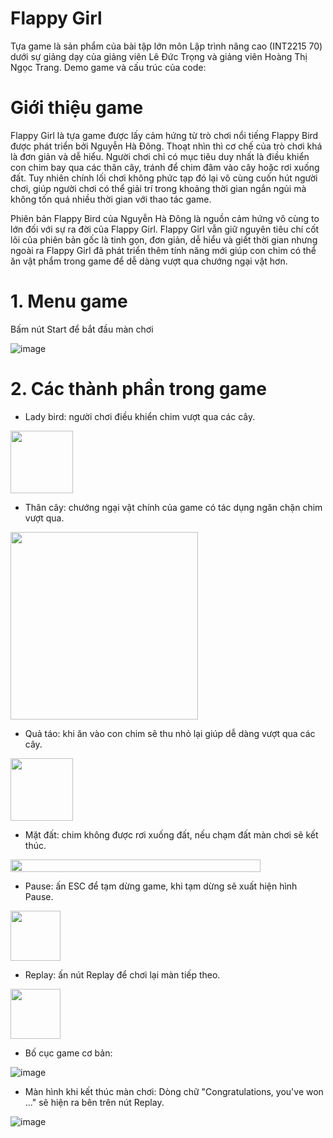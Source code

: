 # Flappy Girl
Tựa game là sản phẩm của bài tập lớn môn Lập trình nâng cao (INT2215 70) dưới sự giảng dạy của giảng viên Lê Đức Trọng và giảng viên Hoàng Thị Ngọc Trang. 
Demo game và cấu trúc của code:
# Giới thiệu game
Flappy Girl là tựa game được lấy cảm hứng từ trò chơi nổi tiếng Flappy Bird được phát triển bởi Nguyễn Hà Đông. Thoạt nhìn thì cơ chế của trò chơi khá là đơn giản và dễ hiểu. Người chơi chỉ có mục tiêu duy nhất là điều khiển con chim bay qua các thân cây, tránh để chim đâm vào cây hoặc rơi xuống đất. Tuy nhiên chính lối chơi không phức tạp đó lại vô cùng cuốn hút người chơi, giúp người chơi có thể giải trí trong khoảng thời gian ngắn ngủi mà không tốn quá nhiều thời gian với thao tác game.

Phiên bản Flappy Bird của Nguyễn Hà Đông là nguồn cảm hứng vô cùng to lớn đối với sự ra đời của Flappy Girl. Flappy Girl vẫn giữ nguyên tiêu chí cốt lõi của phiên bản gốc là tinh gọn, đơn giản, dễ hiểu và giết thời gian nhưng ngoài ra Flappy Girl đã phát triển thêm tính năng mới giúp con chim có thể ăn vật phẩm trong game để dễ dàng vượt qua chướng ngại vật hơn.
# 1. Menu game
Bấm nút Start để bắt đầu màn chơi

![image](https://github.com/user-attachments/assets/e73171fc-7b0a-4f95-8765-902f76558da1)
# 2. Các thành phần trong game
- Lady bird: người chơi điều khiển chim vượt qua các cây.

<img src="https://github.com/user-attachments/assets/5916c15d-4e09-4b2d-8675-2c9ae76bacee" width="100" >

- Thân cây: chướng ngại vật chính của game có tác dụng ngăn chặn chim vượt qua.

<img src="https://github.com/user-attachments/assets/3b4bc679-a494-4d17-940f-f98601cb0517" height="300" >

- Quả táo: khi ăn vào con chim sẽ thu nhỏ lại giúp dễ dàng vượt qua các cây.

<img src="https://github.com/user-attachments/assets/a8435077-c9c0-436a-b7dd-11fcf91fb260" width="100" >

- Mặt đất: chim không được rơi xuống đất, nếu chạm đất màn chơi sẽ kết thúc.

<img src="https://github.com/user-attachments/assets/02e81ce7-416f-455a-ae0a-5c768216a23b" width="400" height="20">

- Pause: ấn ESC để tạm dừng game, khi tạm dừng sẽ xuất hiện hình Pause.

<img src="https://github.com/user-attachments/assets/6eaa7b1b-a323-4f86-a794-3e394d4fa398" width="80" >

- Replay: ấn nút Replay để chơi lại màn tiếp theo.

<img src="https://github.com/user-attachments/assets/61d026c1-fdf4-477f-afdc-2729d3919e4b" width="80" >

- Bố cục game cơ bản:

![image](https://github.com/user-attachments/assets/e5f71a10-da34-4307-9ad2-0b55a4e83ef0)

- Màn hình khi kết thúc màn chơi: Dòng chữ "Congratulations, you've won ..." sẽ hiện ra bên trên nút Replay.

![image](https://github.com/user-attachments/assets/a88b5f46-f95f-4551-9409-3ead116e46e2)










